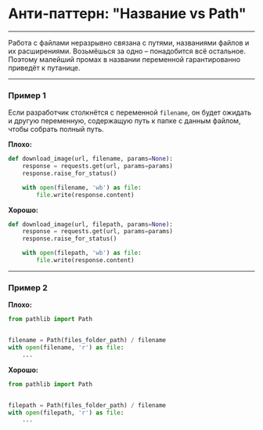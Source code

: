 # Анти-паттерн: "Название vs Path"

***

Работа с файлами неразрывно связана с путями, названиями файлов и их расширениями. Возьмёшься за одно – понадобится всё остальное. Поэтому малейший промах в названии переменной гарантированно приведёт к путанице.

***

### Пример 1

Если разработчик столкнётся с переменной `filename`, он будет ожидать и другую переменную, содержащую путь к папке с данным файлом, чтобы собрать полный путь.

**Плохо:**
```python
def download_image(url, filename, params=None):
    response = requests.get(url, params=params)
    response.raise_for_status()

    with open(filename, 'wb') as file:
        file.write(response.content)
```
**Хорошо:**
```python
def download_image(url, filepath, params=None):
    response = requests.get(url, params=params)
    response.raise_for_status()

    with open(filepath, 'wb') as file:
        file.write(response.content)
```
***

### Пример 2

**Плохо:**
```python
from pathlib import Path


filename = Path(files_folder_path) / filename
with open(filename, 'r') as file:
    ...
```
**Хорошо:**
```python
from pathlib import Path


filepath = Path(files_folder_path) / filename
with open(filepath, 'r') as file:
    ...
```

